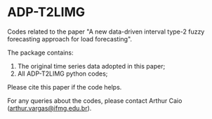 # ADP-T2LIMG

Codes related to the paper "A new data-driven interval type-2 fuzzy forecasting approach for load forecasting".

The package contains:

1. The original time series data adopted in this paper;
2. All ADP-T2LIMG python codes;

Please cite this paper if the code helps.

For any queries about the codes, please contact Arthur Caio (arthur.vargas@ifmg.edu.br).

